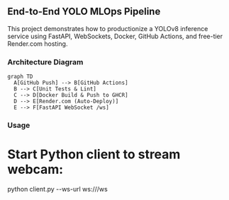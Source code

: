 ## End-to-End YOLO MLOps Pipeline

This project demonstrates how to productionize a YOLOv8 inference service using FastAPI, WebSockets, Docker, GitHub Actions, and free-tier Render.com hosting.

### Architecture Diagram
```mermaid
graph TD
  A[GitHub Push] --> B[GitHub Actions]
  B --> C[Unit Tests & Lint]
  C --> D[Docker Build & Push to GHCR]
  D --> E[Render.com (Auto-Deploy)]
  E --> F[FastAPI WebSocket /ws]
```

### Usage
# Start Python client to stream webcam:
python client.py --ws-url ws://<your-domain>/ws